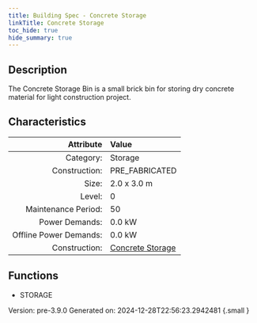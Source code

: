 ```yaml
---
title: Building Spec - Concrete Storage
linkTitle: Concrete Storage
toc_hide: true
hide_summary: true
---
```


## Description
The Concrete Storage Bin is a small brick bin for storing dry concrete material for light construction project.

## Characteristics

| Attribute      | Value |
|--------:|:------|
|Category:|Storage|
|Construction:|PRE_FABRICATED|
|Size:|2.0 x 3.0 m|
|Level:|0|
|Maintenance Period:|50|
|Power Demands:|0.0 kW|
|Offline Power Demands:|0.0 kW|
|Construction:|[Concrete Storage](/docs/definitions/construction/concrete-storage)|

## Functions
      
- STORAGE




Version: pre-3.9.0 Generated on: 2024-12-28T22:56:23.2942481
{.small }